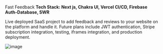 Fast Feedback
<b>Tech Stack: Next js, Chakra UI, Vercel CI/CD, Firebase Auth-Database, SWR</b>
<p>Live deployed SaaS project to add feedback and reviews to your website on the platform and handle it. Future plans include JWT authentication, Stripe subscription integration, testing, iframes integration, and production deployment.</p>

![image](https://github.com/BelugaWhaleSam/feedbackHub/assets/99763743/45e38abb-e2c8-489c-93c9-92593e544c68)

